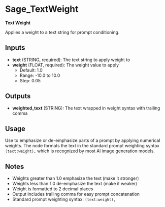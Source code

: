 # Sage_TextWeight

**Text Weight**

Applies a weight to a text string for prompt conditioning.

## Inputs

- **text** (STRING, required): The text string to apply weight to
- **weight** (FLOAT, required): The weight value to apply
  - Default: 1.0
  - Range: -10.0 to 10.0
  - Step: 0.05

## Outputs

- **weighted_text** (STRING): The text wrapped in weight syntax with trailing comma

## Usage

Use to emphasize or de-emphasize parts of a prompt by applying numerical weights. The node formats the text in the standard prompt weighting syntax `(text:weight),` which is recognized by most AI image generation models.

## Notes

- Weights greater than 1.0 emphasize the text (make it stronger)
- Weights less than 1.0 de-emphasize the text (make it weaker)
- Weight is formatted to 2 decimal places
- Output includes trailing comma for easy prompt concatenation
- Standard prompt weighting syntax: `(text:weight),`
